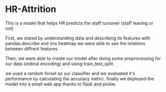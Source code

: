 # HR-Attrition

This is a model that helps HR predicts the staff turnover (staff leaving or not)


First, we stated by understanding data and describing its features 
with pandas.describe and sns.heatmap we were able to see the relations between diffrent features.

Then, we were able to create our model after doing some preprocessing for our data (ordinal encoding)
and using train_test_split.

we used a random forset as our classifier and we evaluated it's performance by calculating the accuracy metric.
finally we deployed the model into a small web app thanks to flask and pickle. 




